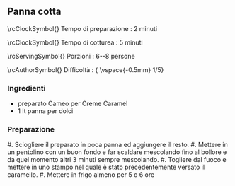 ## Panna cotta

\rcClockSymbol{} Tempo di preparazione
: 2 minuti

\rcClockSymbol{} Tempo di cotturea
: 5 minuti

\rcServingSymbol{} Porzioni
: 6--8 persone

\rcAuthorSymbol{} Difficoltà
: { \vspace{-0.5mm} 1/5}

### Ingredienti

- preparato Cameo per Creme Caramel
- 1 lt panna per dolci

### Preparazione
#. Sciogliere il preparato in poca panna ed aggiungere il resto.
#. Mettere in un pentolino con un buon fondo e far scaldare mescolando fino al bollore e da quel momento altri 3 minuti sempre mescolando.
#. Togliere dal fuoco e mettere in uno stampo nel quale è stato precedentemente versato il caramello.
#. Mettere in frigo almeno per 5 o 6 ore
